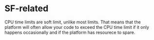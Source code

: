 # SF-related
CPU time limits are soft limit, unlike most limits. That means that the platform will often allow your code to exceed the CPU time limit if it only happens occasionally and if the platform has resourece to spare.

